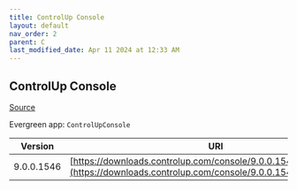 ```yaml
---
title: ControlUp Console
layout: default
nav_order: 2
parent: C
last_modified_date: Apr 11 2024 at 12:33 AM
---
```


## ControlUp Console

[Source](https://www.controlup.com/products/controlup/management/)

Evergreen app: `ControlUpConsole`

| Version    | URI                                                                                                                                  |
| ---------- | ------------------------------------------------------------------------------------------------------------------------------------ |
| 9.0.0.1546 | [https://downloads.controlup.com/console/9.0.0.1546/ControlUp.zip](https://downloads.controlup.com/console/9.0.0.1546/ControlUp.zip) |

